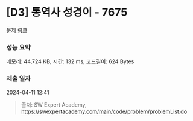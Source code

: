 # [D3] 통역사 성경이 - 7675 

[문제 링크](https://swexpertacademy.com/main/code/problem/problemDetail.do?contestProbId=AWqPvqoqSLQDFAT_) 

### 성능 요약

메모리: 44,724 KB, 시간: 132 ms, 코드길이: 624 Bytes

### 제출 일자

2024-04-11 12:41



> 출처: SW Expert Academy, https://swexpertacademy.com/main/code/problem/problemList.do